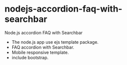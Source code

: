 # nodejs-accordion-faq-with-searchbar
Node.js accordion FAQ with Searchbar

- The node.js app use ejs template package.
- FAQ accordion with Searchbar.
- Mobile responsive template.
- include bootstrap.
